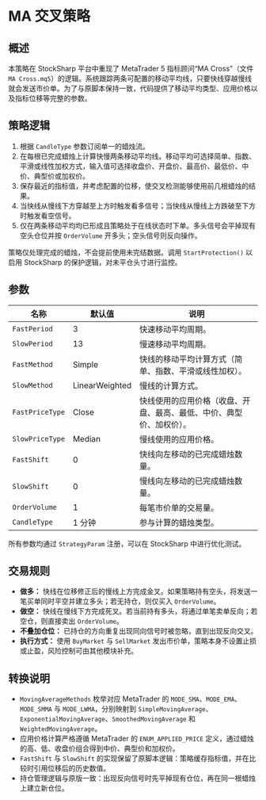# MA 交叉策略

## 概述
本策略在 StockSharp 平台中重现了 MetaTrader 5 指标顾问“MA Cross”（文件 `MA Cross.mq5`）的逻辑。系统跟踪两条可配置的移动平均线，只要快线穿越慢线就会发送市价单。为了与原脚本保持一致，代码提供了移动平均类型、应用价格以及指标位移等完整的参数。

## 策略逻辑
1. 根据 `CandleType` 参数订阅单一的蜡烛流。
2. 在每根已完成蜡烛上计算快慢两条移动平均线。移动平均可选择简单、指数、平滑或线性加权方式，输入值可选择收盘价、开盘价、最高价、最低价、中价、典型价或加权价。
3. 保存最近的指标值，并考虑配置的位移，使交叉检测能够使用前几根蜡烛的结果。
4. 当快线从慢线下方穿越至上方时触发看多信号；当快线从慢线上方跌破至下方时触发看空信号。
5. 仅在两条移动平均均已形成且策略处于在线状态时下单。多头信号会平掉现有空头仓位并按 `OrderVolume` 开多头；空头信号则反向操作。

策略仅处理完成的蜡烛，不会提前使用未完结数据。调用 `StartProtection()` 以启用 StockSharp 的保护逻辑，对未平仓头寸进行监控。

## 参数
| 名称 | 默认值 | 说明 |
| --- | --- | --- |
| `FastPeriod` | 3 | 快速移动平均周期。 |
| `SlowPeriod` | 13 | 慢速移动平均周期。 |
| `FastMethod` | Simple | 快线的移动平均计算方式（简单、指数、平滑或线性加权）。 |
| `SlowMethod` | LinearWeighted | 慢线的计算方式。 |
| `FastPriceType` | Close | 快线使用的应用价格（收盘、开盘、最高、最低、中价、典型价、加权价）。 |
| `SlowPriceType` | Median | 慢线使用的应用价格。 |
| `FastShift` | 0 | 快线向左移动的已完成蜡烛数量。 |
| `SlowShift` | 0 | 慢线向左移动的已完成蜡烛数量。 |
| `OrderVolume` | 1 | 每笔市价单的交易量。 |
| `CandleType` | 1 分钟 | 参与计算的蜡烛类型。 |

所有参数均通过 `StrategyParam` 注册，可以在 StockSharp 中进行优化测试。

## 交易规则
- **做多：** 快线在位移修正后的慢线上方完成金叉。如果策略持有空头，将发送一笔买单同时平空并建立多头；若无持仓，则仅买入 `OrderVolume`。
- **做空：** 快线在慢线下方完成死叉。若当前持有多头，将通过单笔卖单反向；若空仓，则直接卖出 `OrderVolume`。
- **不叠加仓位：** 已持仓的方向重复出现同向信号时被忽略，直到出现反向交叉。
- **执行方式：** 使用 `BuyMarket` 与 `SellMarket` 发出市价单，策略本身不设置止损或止盈，风险控制可由其他模块补充。

## 转换说明
- `MovingAverageMethods` 枚举对应 MetaTrader 的 `MODE_SMA`、`MODE_EMA`、`MODE_SMMA` 与 `MODE_LWMA`，分别映射到 `SimpleMovingAverage`、`ExponentialMovingAverage`、`SmoothedMovingAverage` 和 `WeightedMovingAverage`。
- 应用价格计算严格遵循 MetaTrader 的 `ENUM_APPLIED_PRICE` 定义，通过蜡烛的高、低、收盘价组合得到中价、典型价和加权价。
- `FastShift` 与 `SlowShift` 的实现保留了原脚本逻辑：策略缓存指标值，并在比较时引用位移后的历史数值。
- 持仓管理逻辑与原版一致：出现反向信号时先平掉现有仓位，再在同一根蜡烛上建立新仓位。
